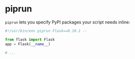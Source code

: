 piprun
======

`piprun` lets you specify PyPI packages your script needs inline:

```python
#!/usr/bin/env piprun Flask==0.10.1 --

from flask import Flask
app = Flask(__name__)

# ...
```
